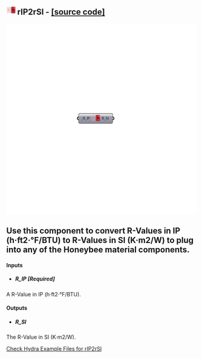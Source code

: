 ## ![](../../images/icons/rIP2rSI.png) rIP2rSI - [[source code]](https://github.com/mostaphaRoudsari/ladybug/tree/master/src/Ladybug_rIP2rSI.py)

![](../../images/components/rIP2rSI.png)

Use this component to convert R-Values in IP (h·ft2·°F/BTU) to R-Values in SI (K·m2/W) to plug into any of the Honeybee material components.
 -
 

#### Inputs
* ##### R_IP [Required]
A R-Value in IP (h·ft2·°F/BTU).

#### Outputs
* ##### R_SI
The R-Value in SI (K·m2/W).


[Check Hydra Example Files for rIP2rSI](https://hydrashare.github.io/hydra/index.html?keywords=Ladybug_rIP2rSI)